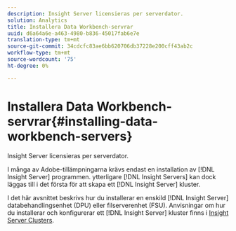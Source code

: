 ```yaml
---
description: Insight Server licensieras per serverdator.
solution: Analytics
title: Installera Data Workbench-servrar
uuid: d6a64a6e-a463-4980-b836-45017fab6e7e
translation-type: tm+mt
source-git-commit: 34cdcfc83ae6bb620706db37228e200cff43ab2c
workflow-type: tm+mt
source-wordcount: '75'
ht-degree: 0%

---
```



# Installera Data Workbench-servrar{#installing-data-workbench-servers}

Insight Server licensieras per serverdator.

I många av Adobe-tillämpningarna krävs endast en installation av [!DNL Insight Server] programmen. ytterligare [!DNL Insight Servers] kan dock läggas till i det första för att skapa ett [!DNL Insight Server] kluster.

I det här avsnittet beskrivs hur du installerar en enskild [!DNL Insight Server] databehandlingsenhet (DPU) eller filserverenhet (FSU). Anvisningar om hur du installerar och konfigurerar ett [!DNL Insight Server] kluster finns i [Insight Server Clusters](../../../home/c-inst-svr/c-install-ins-svr/c-ins-svr-clstrs/c-abt-ins-svr-clsters.md).
